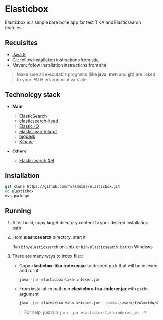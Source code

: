 Elasticbox
=======================

Elasticbox is a simple bare bone app for test TIKA and Elasticsearch features.

Requisites
------------

- [Java 8](http://www.oracle.com/technetwork/java/javase/downloads/jdk8-downloads-2133151.html)
- [Git](https://git-scm.com/download/): follow installation instructions from [site](https://git-scm.com/book/en/v2/Getting-Started-Installing-Git).
- [Maven](https://maven.apache.org/download.cgi): follow installation instructions from [site](https://maven.apache.org/install.html).

> Make sure all executable programs (like **java**, **mvn** and **git**) are linked to your PATH environment variable

Technology stack
------------

+ **Main**
    
    - [ElasticSearch](https://www.elastic.co/downloads/elasticsearch)
    - [elasticsearch-head](http://mobz.github.io/elasticsearch-head/)
    - [ElasticHQ](http://www.elastichq.org/support_plugin.html) 
    - [elasticsearch-kopf](https://github.com/lmenezes/elasticsearch-kopf/) 
    - [bigdesk](http://bigdesk.org/)
    - [Kibana](https://www.elastic.co/downloads/kibana)
    
+ **Others**
    
    - [Elasticsearch.Net](http://nest.azurewebsites.net/)

Installation
------------

```bash
git clone https://github.com/fvalmeida/elasticbox.git
cd elasticbox
mvn package
```

Running
------------

1. After build, copy target directory content to your desired installation path
2. From **elasticsearch** directory, start it
    
    Run `bin/elasticsearch` on Unix or `bin/elasticsearch.bat` on Windows
3. There are many ways to index files:
    - Copy **elasticbox-tika-indexer.jar** to desired path that will be indexed and run it
    
        ```bash
        java -jar elasticbox-tika-indexer.jar
        ```
    - From installation path run **elasticbox-tika-indexer.jar** with `paths` argument
    
        ```bash
        java -jar elasticbox-tika-indexer.jar --paths=/Users/fvalmeida/Documents
        ```

    > For help, just run `java -jar elasticbox-tika-indexer.jar -?`
